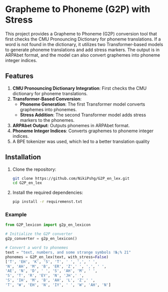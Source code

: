 # Grapheme to Phoneme (G2P) with Stress

This project provides a Grapheme to Phoneme (G2P) conversion tool that first checks the CMU Pronouncing Dictionary for phoneme translations. If a word is not found in the dictionary, it utilizes two Transformer-based models to generate phoneme translations and add stress markers. The output is in ARPAbet format, and the model can also convert graphemes into phoneme integer indices.

## Features

1. **CMU Pronouncing Dictionary Integration**: First checks the CMU dictionary for phoneme translations.
2. **Transformer-Based Conversion**:
    - **Phoneme Generation**: The first Transformer model converts graphemes into phonemes.
    - **Stress Addition**: The second Transformer model adds stress markers to the phonemes.
3. **ARPAbet Output**: Outputs phonemes in ARPAbet format.
4. **Phoneme Integer Indices**: Converts graphemes to phoneme integer indices.
5. A BPE tokenizer was used, which led to a better translation quality

## Installation

1. Clone the repository:
    ```sh
    git clone https://github.com/NikiPshg/G2P_en_lex.git
    cd G2P_en_lex
    ```

2. Install the required dependencies:
    ```sh
    pip install -r requiremenst.txt
    ```


### Example

```python
from G2P_lexicon import g2p_en_lexicon

# Initialize the G2P converter
g2p_converter = g2p_en_lexicon()

# Convert a word to phonemes
text = "text, numbers, and some strange symbols !№;% 21"
phonemes = G2P_en_lex(text, with_stress=False)
['T', 'EH', 'K', 'S', 'T', ' ', ',', ' ',
'N', 'AH', 'M', 'B', 'ER', 'Z',' ', ',', ' ', 
'AE', 'N', 'D', ' ', 'S', 'AH', 'M', ' ',
'S', 'T', 'R', 'EY', 'N', 'JH',' ', 
'S', 'IH', 'M', 'B', 'AH', 'L', 'Z',' ', 
'T', 'W', 'EH', 'N', 'IY', ' ', 'W', 'AH', 'N']





